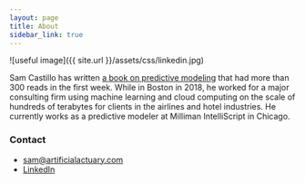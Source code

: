 ```yaml
---
layout: page
title: About
sidebar_link: true
---
```


![useful image]({{ site.url }}/assets/css/linkedin.jpg)

Sam Castillo has written [a book on predictive modeling](http://artificialactuary.com/PA-R-Study-Manual/) that had more than 300 reads in the first week.  While in Boston in 2018, he worked for a major consulting firm using machine learning and cloud computing on the scale of hundreds of terabytes for clients in the airlines and hotel industries.  He currently works as a predictive modeler at Milliman IntelliScript in Chicago.


### Contact 
- [sam@artificialactuary.com](mailto:sam@artificialactuary.com)
- [LinkedIn](https://www.linkedin.com/in/sdcastillo/)


